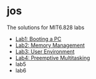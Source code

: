 # jos
The solutions for MIT6.828 labs

- [Lab1: Booting a PC](https://github.com/drivebyer/old-blog-theme/blob/master/_posts/2019-04-15-MIT6.828-Lab1-Booting%20a%20PC.md)
- [Lab2: Memory Management](https://github.com/drivebyer/old-blog-theme/blob/master/_posts/2019-05-24-MIT6.828-Lab2-Memory-Management.md)
- [Lab3: User Environment](https://github.com/drivebyer/old-blog-theme/blob/master/_posts/2019-06-03-MIT6.828-Lab3-User-Environment.md)
- [Lab4: Preemptive Multitasking](https://github.com/drivebyer/old-blog-theme/blob/master/_posts/2019-06-17-MIT6.828-Lab4-Preemptive-Multitasking.md)
- lab5
- lab6
